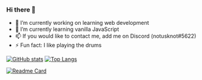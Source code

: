 ### Hi there 👋


- 🔭 I’m currently working on learning web development
- 🌱 I’m currently learning vanilla JavaScript
- 📫 If you would like to contact me, add me on Discord (notusknot#5622)
- ⚡ Fun fact: I like playing the drums

[![GitHub stats](https://github-readme-stats.vercel.app/api?username=notusknot&show_icons=true)](https://github.com/anuraghazra/github-readme-stats)         [![Top Langs](https://github-readme-stats.vercel.app/api/top-langs/?username=notusknot&show_icons=true)](https://github.com/anuraghazra/github-readme-stats)

[![Readme Card](https://github-readme-stats.vercel.app/api/pin/?username=notusknot&repo=opuntia)](https://github.com/anuraghazra/github-readme-stats)
